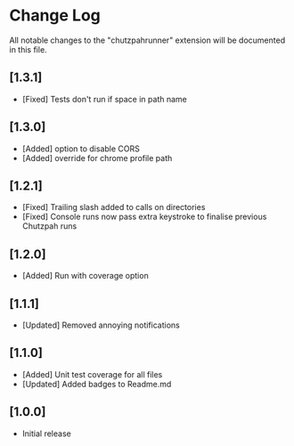 # Change Log

All notable changes to the "chutzpahrunner" extension will be documented in this file.

## [1.3.1]

- [Fixed] Tests don't run if space in path name

## [1.3.0]

- [Added] option to disable CORS
- [Added] override for chrome profile path

## [1.2.1]

- [Fixed] Trailing slash added to calls on directories
- [Fixed] Console runs now pass extra keystroke to finalise previous Chutzpah runs

## [1.2.0]

- [Added] Run with coverage option

## [1.1.1]

- [Updated] Removed annoying notifications

## [1.1.0]

- [Added] Unit test coverage for all files
- [Updated] Added badges to Readme.md

## [1.0.0]

- Initial release